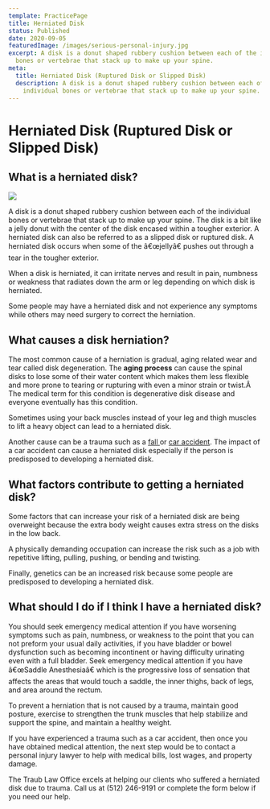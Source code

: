 ```yaml
---
template: PracticePage
title: Herniated Disk
status: Published
date: 2020-09-05
featuredImage: /images/serious-personal-injury.jpg
excerpt: A disk is a donut shaped rubbery cushion between each of the individual
  bones or vertebrae that stack up to make up your spine.
meta:
  title: Herniated Disk (Ruptured Disk or Slipped Disk)
  description: A disk is a donut shaped rubbery cushion between each of the
    individual bones or vertebrae that stack up to make up your spine.
---
```

<!--StartFragment-->

# Herniated Disk (Ruptured Disk or Slipped Disk)

<!--EndFragment-->

<!--StartFragment-->

## What is a herniated disk?

<!--EndFragment-->

![](/images/herinated-disk.jpg)

<!--StartFragment-->

A disk is a donut shaped rubbery cushion between each of the individual bones or vertebrae that stack up to make up your spine. The disk is a bit like a jelly donut with the center of the disk encased within a tougher exterior. A herniated disk can also be referred to as a slipped disk or ruptured disk. A herniated disk occurs when some of the â€œjellyâ€ pushes out through a tear in the tougher exterior.

When a disk is herniated, it can irritate nerves and result in pain, numbness or weakness that radiates down the arm or leg depending on which disk is herniated.

Some people may have a herniated disk and not experience any symptoms while others may need surgery to correct the herniation.

## What causes a disk herniation?

The most common cause of a herniation is gradual, aging related wear and tear called disk degeneration. The **aging process** can cause the spinal disks to lose some of their water content which makes them less flexible and more prone to tearing or rupturing with even a minor strain or twist.Â The medical term for this condition is degenerative disk disease and everyone eventually has this condition.

Sometimes using your back muscles instead of your leg and thigh muscles to lift a heavy object can lead to a herniated disk.

Another cause can be a trauma such as a [fall ](/practice-areas/slip-and-fall-injury-lawyers/)or [car accident](/practice-areas/car-accident-lawyers/). The impact of a car accident can cause a herniated disk especially if the person is predisposed to developing a herniated disk.

## What factors contribute to getting a herniated disk?

Some factors that can increase your risk of a herniated disk are being overweight because the extra body weight causes extra stress on the disks in the low back.

A physically demanding occupation can increase the risk such as a job with repetitive lifting, pulling, pushing, or bending and twisting.

Finally, genetics can be an increased risk because some people are predisposed to developing a herniated disk.

## What should I do if I think I have a herniated disk?

You should seek emergency medical attention if you have worsening symptoms such as pain, numbness, or weakness to the point that you can not preform your usual daily activities, if you have bladder or bowel dysfunction such as becoming incontinent or having difficulty urinating even with a full bladder. Seek emergency medical attention if you have â€œSaddle Anesthesiaâ€ which is the progressive loss of sensation that affects the areas that would touch a saddle, the inner thighs, back of legs, and area around the rectum.

To prevent a herniation that is not caused by a trauma, maintain good posture, exercise to strengthen the trunk muscles that help stabilize and support the spine, and maintain a healthy weight.

If you have experienced a trauma such as a car accident, then once you have obtained medical attention, the next step would be to contact a personal injury lawyer to help with medical bills, lost wages, and property damage.

The Traub Law Office excels at helping our clients who suffered a herniated disk due to trauma. Call us at (512) 246-9191 or complete the form below if you need our help.

<!--EndFragment-->